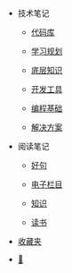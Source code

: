 - 技术笔记

  - [代码库](document/技术笔记/代码库/常用代码/JS.md)

  - [学习规划](document/技术笔记/学习规划/如何提高.md)

  - [底层知识](document/技术笔记/底层知识/图片/图片格式.md)

  - [开发工具](document/技术笔记/开发工具/git/git使用手册.md)

  - [编程基础](document/技术笔记/编程基础/后端知识/数据库/MongoDB/mongodb.md)

  - [解决方案](document/技术笔记/解决方案/上传图片前查看缩略图.md)

- 阅读笔记

  - [好句](document/阅读笔记/好句/好句.md)

  - [电子栏目](document/阅读笔记/电子栏目/硅谷来信/硅谷来信1.md)

  - [知识](document/阅读笔记/知识/内燃机原理.md)

  - [读书](document/阅读笔记/读书/书单.md)

- [收藏夹](document\收藏夹\收藏.md)

- [📅](https://static-286256a4-a870-41b5-ac26-2f5948f9de9a.bspapp.com/#/)